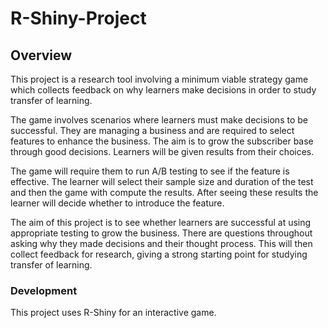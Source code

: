 # R-Shiny-Project

## Overview
This project is a research tool involving a minimum viable strategy game which collects feedback on why learners make decisions in order to study transfer of learning.

The game involves scenarios where learners must make decisions to be successful. They are managing a business and are required to select features to enhance the business. The aim is to grow the subscriber base through good decisions. Learners will be given results from their choices. 

The game will require them to run A/B testing to see if the feature is effective. The learner will select their sample size and duration of the test and then the game with compute the results. After seeing these results the learner will decide whether to introduce the feature.

The aim of this project is to see whether learners are successful at using appropriate testing to grow the business. There are questions throughout asking why they made decisions and their thought process. This will then collect feedback for research, giving a strong starting point for studying transfer of learning.

### Development
This project uses R-Shiny for an interactive game.


